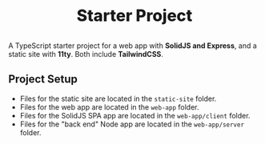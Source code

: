 <div align="center">
  <p align="center" style="font-size: 32px; font-weight: 800;">
    Starter Project
  </p>
</div>

A TypeScript starter project for a web app with **SolidJS and Express**, and a static site with **11ty**. Both include **TailwindCSS**.

## Project Setup
- Files for the static site are located in the `static-site` folder.
- Files for the web app are located in the `web-app` folder.
- Files for the SolidJS SPA app are located in the `web-app/client` folder.
- Files for the "back end" Node app are located in the `web-app/server` folder.